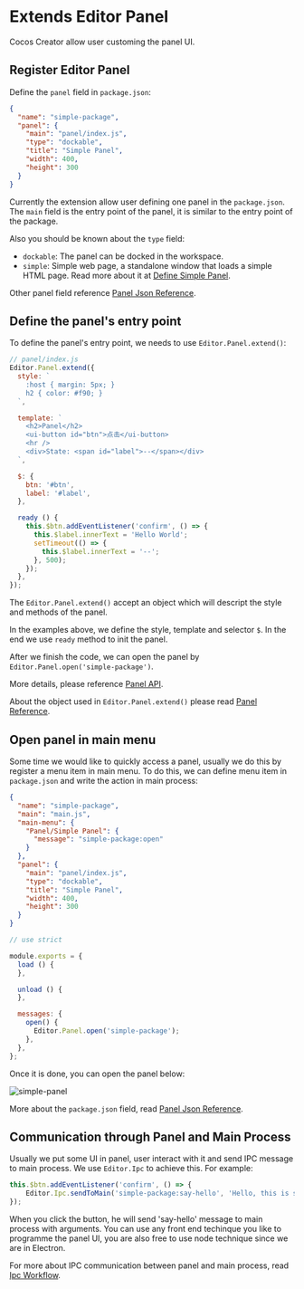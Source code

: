 # Extends Editor Panel

Cocos Creator allow user customing the panel UI.

## Register Editor Panel

Define the `panel` field in `package.json`:

```json
{
  "name": "simple-package",
  "panel": {
    "main": "panel/index.js",
    "type": "dockable",
    "title": "Simple Panel",
    "width": 400,
    "height": 300
  }
}
```

Currently the extension allow user defining one panel in the `package.json`. The `main` field is the entry point of the panel, it is similar to the entry point of the package.

Also you should be known about the `type` field:

- `dockable`: The panel can be docked in the workspace.
- `simple`: Simple web page, a standalone window that loads a simple HTML page. Read more about it at [Define Simple Panel](define-simple-panel.md).

Other panel field reference [Panel Json Reference](reference/panel-json-reference.md).

## Define the panel's entry point

To define the panel's entry point, we needs to use `Editor.Panel.extend()`:

```javascript
// panel/index.js
Editor.Panel.extend({
  style: `
    :host { margin: 5px; }
    h2 { color: #f90; }
  `,

  template: `
    <h2>Panel</h2>
    <ui-button id="btn">点击</ui-button>
    <hr />
    <div>State: <span id="label">--</span></div>
  `,

  $: {
    btn: '#btn',
    label: '#label',
  },

  ready () {
    this.$btn.addEventListener('confirm', () => {
      this.$label.innerText = 'Hello World';
      setTimeout(() => {
        this.$label.innerText = '--';
      }, 500);
    });
  },
});
```

The `Editor.Panel.extend()` accept an object which will descript the style and methods of the panel.

In the examples above, we define the style, template and selector `$`. In the end we use `ready` method to init the panel.

After we finish the code, we can open the panel by `Editor.Panel.open('simple-package')`.

More details, please reference [Panel API](api/editor-framework/main/panel.md).

About the object used in `Editor.Panel.extend()` please read [Panel Reference](reference/panel-reference.md).

## Open panel in main menu

Some time we would like to quickly access a panel, usually we do this by register a menu item in main menu. To do this, we can define menu item in `package.json` and write the action in main process:

```json
{
  "name": "simple-package",
  "main": "main.js",
  "main-menu": {
    "Panel/Simple Panel": {
      "message": "simple-package:open"
    }
  },
  "panel": {
    "main": "panel/index.js",
    "type": "dockable",
    "title": "Simple Panel",
    "width": 400,
    "height": 300
  }
}
```

```javascript
// use strict

module.exports = {
  load () {
  },

  unload () {
  },

  messages: {
    open() {
      Editor.Panel.open('simple-package');
    },
  },
};
```

Once it is done, you can open the panel below:

![simple-panel](./assets/simple-panel.png)

More about the `package.json` field, read [Panel Json Reference](reference/panel-json-reference.md).

## Communication through Panel and Main Process

Usually we put some UI in panel, user interact with it and send IPC message to main process. We use `Editor.Ipc` to achieve this. For example:

```javascript
this.$btn.addEventListener('confirm', () => {
    Editor.Ipc.sendToMain('simple-package:say-hello', 'Hello, this is simple panel');
});
```

When you click the button, he will send 'say-hello' message to main process with arguments. You can use any front end techinque you like to programme the panel UI, you are also free to use node technique since we are in Electron.

For more about IPC communication between panel and main process, read [Ipc Workflow](ipc-workflow.md).

